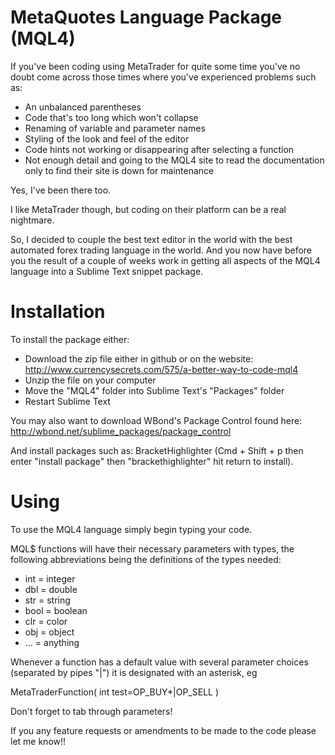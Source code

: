 MetaQuotes Language Package (MQL4)
==================================

If you've been coding using MetaTrader for quite some time you've no doubt come across those times where you've experienced problems such as:

+ An unbalanced parentheses
+ Code that's too long which won't collapse
+ Renaming of variable and parameter names
+ Styling of the look and feel of the editor
+ Code hints not working or disappearing after selecting a function
+ Not enough detail and going to the MQL4 site to read the documentation only to find their site is down for maintenance

Yes, I've been there too.

I like MetaTrader though, but coding on their platform can be a real nightmare.

So, I decided to couple the best text editor in the world with the best automated forex trading language in the world. And you now have before you the result of a couple of weeks work in getting all aspects of the MQL4 language into a Sublime Text snippet package.

Installation
============

To install the package either:

+ Download the zip file either in github or on the website: http://www.currencysecrets.com/575/a-better-way-to-code-mql4 
+ Unzip the file on your computer
+ Move the "MQL4" folder into Sublime Text's "Packages" folder
+ Restart Sublime Text

You may also want to download WBond's Package Control found here: http://wbond.net/sublime_packages/package_control

And install packages such as: BracketHighlighter (Cmd + Shift + p then enter "install package" then "brackethighlighter" hit return to install).

Using
=====

To use the MQL4 language simply begin typing your code. 

MQL$ functions will have their necessary parameters with types, the following abbreviations being the definitions of the types needed:

+ int = integer
+ dbl = double
+ str = string
+ bool = boolean
+ clr = color
+ obj = object
+ ... = anything

Whenever a function has a default value with several parameter choices (separated by pipes "|") it is designated with an asterisk, eg

MetaTraderFunction( int test=OP_BUY*|OP_SELL )

Don't forget to tab through parameters!


If you any feature requests or amendments to be made to the code please let me know!!